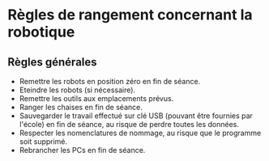 # Règles de rangement concernant la robotique

## Règles générales
- Remettre les robots en position zéro en fin de séance.
- Eteindre les robots (si nécessaire).
- Remettre les outils aux emplacements prévus.
- Ranger les chaises en fin de séance.
- Sauvegarder le travail effectué sur clé USB (pouvant être fournies par l'école) en fin de séance, au risque de perdre toutes les données.
- Respecter les nomenclatures de nommage, au risque que le programme soit supprimé.
- Rebrancher les PCs en fin de séance.